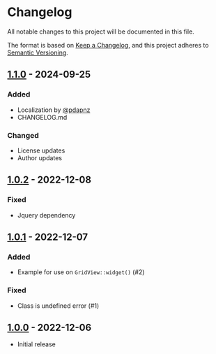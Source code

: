 # Changelog

All notable changes to this project will be documented in this file.

The format is based on [Keep a Changelog](https://keepachangelog.com/en/1.1.0/),
and this project adheres to [Semantic Versioning](https://semver.org/spec/v2.0.0.html).

## [1.1.0] - 2024-09-25

### Added

- Localization by [@pdapnz](https://github.com/pdapnz)
- CHANGELOG.md

### Changed

- License updates
- Author updates

## [1.0.2] - 2022-12-08

### Fixed

- Jquery dependency

## [1.0.1] - 2022-12-07

### Added

- Example for use on `GridView::widget()` (#2)

### Fixed

- Class is undefined error (#1)

## [1.0.0] - 2022-12-06

- Initial release


[unreleased]: https://github.com/cgsmith/yii2-flatpickr-widget/compare/v1.1.0...HEAD
[1.1.0]: https://github.com/cgsmith/yii2-flatpickr-widget/compare/1.0.2...1.1.0
[1.0.2]: https://github.com/cgsmith/yii2-flatpickr-widget/compare/1.0.1...1.0.2
[1.0.1]: https://github.com/cgsmith/yii2-flatpickr-widget/compare/1.0.0...1.0.1
[1.0.0]: https://github.com/cgsmith/yii2-flatpickr-widget/releases/tag/1.0.0